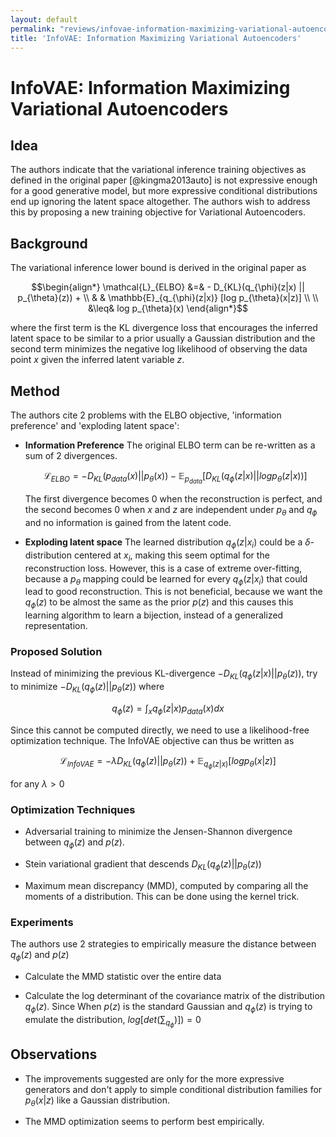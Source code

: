 ```yaml
---
layout: default
permalink: "reviews/infovae-information-maximizing-variational-autoencoders.html"
title: 'InfoVAE: Information Maximizing Variational Autoencoders'
---
```


# InfoVAE: Information Maximizing Variational Autoencoders

## Idea

The authors indicate that the variational inference training objectives
as defined in the original paper [@kingma2013auto] is not expressive
enough for a good generative model, but more expressive conditional
distributions end up ignoring the latent space altogether. The authors
wish to address this by proposing a new training objective for
Variational Autoencoders.

## Background

The variational inference lower bound is derived in the original paper
as 

$$\begin{align*}
    \mathcal{L}_{ELBO} 
    &=& - D_{KL}(q_{\phi}(z|x) || p_{\theta}(z)) + \\ 
    & & \mathbb{E}_{q_{\phi}(z|x)} [log p_{\theta}(x|z)] \\ \\
    &\leq& log p_{\theta}(x)
\end{align*}$$ 

where the first term is the KL divergence loss that
encourages the inferred latent space to be similar to a prior usually a
Gaussian distribution and the second term minimizes the negative log
likelihood of observing the data point $x$ given the inferred latent
variable $z$.

## Method

The authors cite 2 problems with the ELBO objective, 'information
preference' and 'exploding latent space':

-   **Information Preference** The original ELBO term can be re-written
    as a sum of 2 divergences.

    $$\mathcal{L}_{ELBO} = - D_{KL}(p_{data}(x) || p_{\theta}(x)) - \mathbb{E}_{p_{data}}[D_{KL}(q_{\phi}(z|x) || log p_{\theta}(z|x))]$$

    The first divergence becomes 0 when the reconstruction is perfect,
    and the second becomes 0 when $x$ and $z$ are independent under
    $p_{\theta}$ and $q_{\phi}$ and no information is gained from the
    latent code.

-   **Exploding latent space** The learned distribution
    $q_{\phi}(z|x_i)$ could be a $\delta$-distribution centered at
    $x_i$, making this seem optimal for the reconstruction loss.
    However, this is a case of extreme over-fitting, because a
    $p_{\theta}$ mapping could be learned for every $q_{\phi}(z|x_i)$
    that could lead to good reconstruction. This is not beneficial,
    because we want the $q_{\phi}(z)$ to be almost the same as the prior
    $p(z)$ and this causes this learning algorithm to learn a bijection,
    instead of a generalized representation.

### Proposed Solution

Instead of minimizing the previous KL-divergence
$- D_{KL}(q_{\phi}(z|x) || p_{\theta}(z))$, try to minimize
$- D_{KL}(q_{\phi}(z) || p_{\theta}(z))$ where

$$q_{\phi}(z) = \int_{x} q_{\phi}(z|x) p_{data}(x) dx$$ 

Since this cannot be computed directly, we need to use a likelihood-free
optimization technique. The InfoVAE objective can thus be written as

$$\mathcal{L}_{InfoVAE} = - \lambda D_{KL}(q_{\phi}(z) || p_{\theta}(z)) + \mathbb{E}_{q_{\phi}(z|x)} [log p_{\theta}(x|z)]$$

for any $\lambda > 0$

### Optimization Techniques

-   Adversarial training to minimize the Jensen-Shannon divergence
    between $q_{\phi}(z)$ and $p(z)$.

-   Stein variational gradient that descends
    $D_{KL}(q_{\phi}(z) || p_{\theta}(z))$

-   Maximum mean discrepancy (MMD), computed by comparing all the
    moments of a distribution. This can be done using the kernel trick.

### Experiments

The authors use 2 strategies to empirically measure the distance between
$q_{\phi}(z)$ and $p(z)$

-   Calculate the MMD statistic over the entire data

-   Calculate the log determinant of the covariance matrix of the
    distribution $q_{\phi}(z)$. Since When $p(z)$ is the standard
    Gaussian and $q_{\phi}(z)$ is trying to emulate the distribution,
    $log[det (\sum_{q_{\phi}})]) = 0$

## Observations

-   The improvements suggested are only for the more expressive
    generators and don't apply to simple conditional distribution
    families for $p_{\theta} (x|z)$ like a Gaussian distribution.

-   The MMD optimization seems to perform best empirically.
